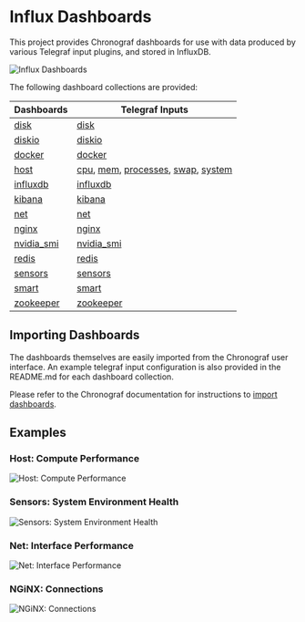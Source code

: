 # Influx Dashboards

This project provides Chronograf dashboards for use with data produced by various Telegraf input plugins, and stored in InfluxDB.

![Influx Dashboards](https://user-images.githubusercontent.com/10326954/58766393-516d4580-857e-11e9-8be4-7dbbff55917d.png) 

The following dashboard collections are provided:

Dashboards | Telegraf Inputs
--- | ---
[disk](https://github.com/robcowart/influx_dashboards/tree/master/disk) | [disk](https://docs.influxdata.com/telegraf/latest/plugins/inputs/#disk)
[diskio](https://github.com/robcowart/influx_dashboards/tree/master/diskio) | [diskio](https://docs.influxdata.com/telegraf/latest/plugins/inputs/#diskio)
[docker](https://github.com/robcowart/influx_dashboards/tree/master/docker) | [docker](https://docs.influxdata.com/telegraf/latest/plugins/inputs/#docker)
[host](https://github.com/robcowart/influx_dashboards/tree/master/host) | [cpu](https://docs.influxdata.com/telegraf/latest/plugins/inputs/#cpu), [mem](https://docs.influxdata.com/telegraf/latest/plugins/inputs/#mem), [processes](https://docs.influxdata.com/telegraf/latest/plugins/inputs/#processes), [swap](https://docs.influxdata.com/telegraf/latest/plugins/inputs/#swap), [system](https://docs.influxdata.com/telegraf/latest/plugins/inputs/#system)
[influxdb](https://github.com/robcowart/influx_dashboards/tree/master/influxdb) | [influxdb](https://docs.influxdata.com/telegraf/latest/plugins/inputs/#influxdb)
[kibana](https://github.com/robcowart/influx_dashboards/tree/master/kibana) | [kibana](https://docs.influxdata.com/telegraf/latest/plugins/inputs/#kibana)
[net](https://github.com/robcowart/influx_dashboards/tree/master/net) | [net](https://docs.influxdata.com/telegraf/latest/plugins/inputs/#net)
[nginx](https://github.com/robcowart/influx_dashboards/tree/master/nginx) | [nginx](https://docs.influxdata.com/telegraf/latest/plugins/inputs/#nginx)
[nvidia_smi](https://github.com/robcowart/influx_dashboards/tree/master/nvidia_smi) | [nvidia_smi](https://docs.influxdata.com/telegraf/latest/plugins/inputs/#nvidia-smi)
[redis](https://github.com/robcowart/influx_dashboards/tree/master/redis) | [redis](https://docs.influxdata.com/telegraf/latest/plugins/inputs/#redis)
[sensors](https://github.com/robcowart/influx_dashboards/tree/master/sensors) | [sensors](https://docs.influxdata.com/telegraf/latest/plugins/inputs/#sensors)
[smart](https://github.com/robcowart/influx_dashboards/tree/master/smart) | [smart](https://docs.influxdata.com/telegraf/latest/plugins/inputs/#smart)
[zookeeper](https://github.com/robcowart/influx_dashboards/tree/master/zookeeper) | [zookeeper](https://docs.influxdata.com/telegraf/latest/plugins/inputs/#zookeeper)

## Importing Dashboards

The dashboards themselves are easily imported from the Chronograf user interface. An example telegraf input configuration is also provided in the README.md for each dashboard collection.

Please refer to the Chronograf documentation for instructions to [import dashboards](https://docs.influxdata.com/chronograf/latest/administration/import-export-dashboards/#importing-a-dashboard).

## Examples

### Host: Compute Performance

![Host: Compute Performance](https://user-images.githubusercontent.com/10326954/50965684-f9507c80-14d2-11e9-983c-2e7cc920a584.png)

### Sensors: System Environment Health

![Sensors: System Environment Health](https://user-images.githubusercontent.com/10326954/50735499-6a7cf080-11b0-11e9-95f4-a0aa11ace4a2.png)

### Net: Interface Performance

![Net: Interface Performance](https://user-images.githubusercontent.com/10326954/50738526-467fd600-11d5-11e9-89ef-fcd15ec0e6a2.png)

### NGiNX: Connections

![NGiNX: Connections](https://user-images.githubusercontent.com/10326954/50740156-b8aee580-11ea-11e9-8d41-c733bec82b85.png)
